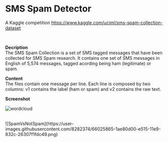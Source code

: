 # SMS Spam Detector
A Kaggle competition https://www.kaggle.com/uciml/sms-spam-collection-dataset

</br>

**Decription** </br>
The SMS Spam Collection is a set of SMS tagged messages that have been collected for SMS Spam research. It contains one set of SMS messages in English of 5,574 messages, tagged acording being ham (legitimate) or spam.  </br>

**Content** </br>
The files contain one message per line. Each line is composed by two columns: v1 contains the label (ham or spam) and v2 contains the raw text.
</br>

**Screenshot**
</br>

![wordcloud](https://user-images.githubusercontent.com/8282374/66025788-e96f4180-e514-11e9-859c-6cd7f7427975.png)

</br>
![SpamVsNotSpam](https://user-images.githubusercontent.com/8282374/66025865-1ae80d00-e515-11e9-832c-26307f1fdc49.png)

